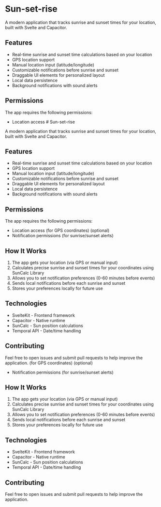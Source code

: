 # Sun-set-rise

A modern application that tracks sunrise and sunset times for your location, built with Svelte and Capacitor.

## Features

- Real-time sunrise and sunset time calculations based on your location
- GPS location support
- Manual location input (latitude/longitude)
- Customizable notifications before sunrise and sunset
- Draggable UI elements for personalized layout
- Local data persistence
- Background notifications with sound alerts

## Permissions

The app requires the following permissions:

- Location access # Sun-set-rise

A modern application that tracks sunrise and sunset times for your location, built with Svelte and Capacitor.

## Features

- Real-time sunrise and sunset time calculations based on your location
- GPS location support
- Manual location input (latitude/longitude)
- Customizable notifications before sunrise and sunset
- Draggable UI elements for personalized layout
- Local data persistence
- Background notifications with sound alerts

## Permissions

The app requires the following permissions:

- Location access (for GPS coordinates) (optional)
- Notification permissions (for sunrise/sunset alerts)

## How It Works

1. The app gets your location (via GPS or manual input)
2. Calculates precise sunrise and sunset times for your coordinates using SunCalc Library
3. Allows you to set notification preferences (0-60 minutes before events)
4. Sends local notifications before each sunrise and sunset
5. Stores your preferences locally for future use

## Technologies

- SvelteKit - Frontend framework
- Capacitor - Native runtime
- SunCalc - Sun position calculations
- Temporal API - Date/time handling

## Contributing

Feel free to open issues and submit pull requests to help improve the application.
(for GPS coordinates) (optional)

- Notification permissions (for sunrise/sunset alerts)

## How It Works

1. The app gets your location (via GPS or manual input)
2. Calculates precise sunrise and sunset times for your coordinates using SunCalc Library
3. Allows you to set notification preferences (0-60 minutes before events)
4. Sends local notifications before each sunrise and sunset
5. Stores your preferences locally for future use

## Technologies

- SvelteKit - Frontend framework
- Capacitor - Native runtime
- SunCalc - Sun position calculations
- Temporal API - Date/time handling

## Contributing

Feel free to open issues and submit pull requests to help improve the application.
